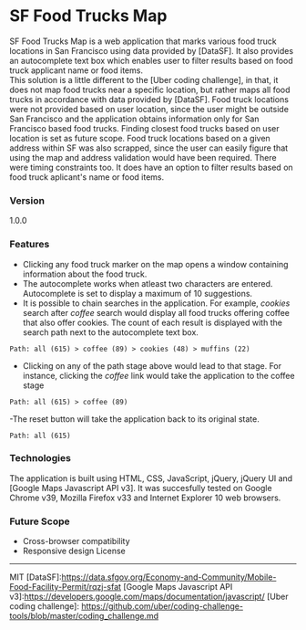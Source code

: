 # SF Food Trucks Map
SF Food Trucks Map is a web application that marks various food truck locations in San Francisco using data provided by [DataSF]. It also provides an autocomplete text box which enables user to filter results based on food truck applicant name or food items.<br>
This solution is a little different to the [Uber coding challenge], in that, it does not map food trucks near a specific location, but rather maps all food trucks in accordance with data provided by [DataSF]. Food truck locations were not provided based on user location, since the user might be outside San Francisco and the application obtains information only for San Francisco based food trucks. Finding closest food trucks based on user location is set as future scope. Food truck locations based on a given address within SF was also scrapped, since the user can easily figure that using the map and address validation would have been required. There were timing constraints too. It does have an option to filter results based on food truck aplicant's name or food items.  
### Version
1.0.0
### Features
- Clicking any food truck marker on the map opens a window containing information about the food truck.
- The autocomplete works when atleast two characters are entered. Autocomplete is set to display a maximum of 10 suggestions.
- It is possible to chain searches in the application. For example, *cookies* search after *coffee* search would display all food trucks offering coffee that also offer cookies. The count of each result is displayed with the search path next to the autocomplete text box.
```
Path: all (615) > coffee (89) > cookies (48) > muffins (22)
```
- Clicking on any of the path stage above would lead to that stage. For instance, clicking the *coffee* link would take the application to the coffee stage
```
Path: all (615) > coffee (89)
```
-The reset button will take the application back to its original state.
```
Path: all (615)
```
### Technologies
The application is built using HTML, CSS, JavaScript, jQuery, jQuery UI and [Google Maps Javascript API v3]. It was succesfully tested on Google Chrome v39, Mozilla Firefox v33 and Internet Explorer 10 web browsers.  
### Future Scope
 - Cross-browser compatibility
 - Responsive design
License
----
MIT
[DataSF]:https://data.sfgov.org/Economy-and-Community/Mobile-Food-Facility-Permit/rqzj-sfat
[Google Maps Javascript API v3]:https://developers.google.com/maps/documentation/javascript/
[Uber coding challenge]: https://github.com/uber/coding-challenge-tools/blob/master/coding_challenge.md
